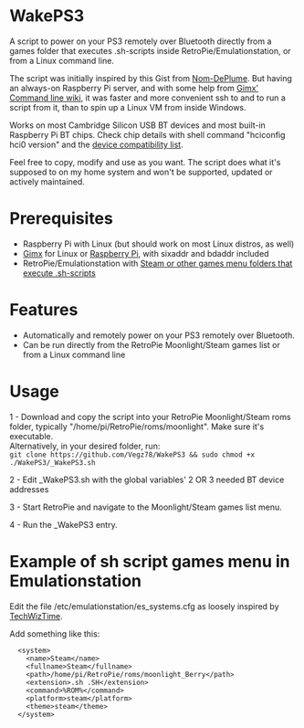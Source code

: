 # WakePS3
A script to power on your PS3 remotely over Bluetooth directly from a games folder that executes .sh-scripts inside RetroPie/Emulationstation, or from a Linux command line.

The script was initially inspired by this Gist from [Nom-DePlume](https://gist.github.com/Nom-DePlume/a2a5433d0913107c1526a0b61b501792). But having an always-on Raspberry Pi server, and with some help from [Gimx' Command line wiki](https://gimx.fr/wiki/index.php?title=Command_line), it was faster and more convenient ssh to and to run a script from it, than to spin up a Linux VM from inside Windows.

Works on most Cambridge Silicon USB BT devices and most built-in Raspberry Pi BT chips. Check chip details with shell command "hciconfig hci0 version" and the [device compatibility list](https://gimx.fr/wiki/index.php?title=Bluetooth_dongle).

Feel free to copy, modify and use as you want. The script does what it's supposed to on my home system and won't be supported, updated or actively maintained.

# Prerequisites
- Raspberry Pi with Linux (but should work on most Linux distros, as well)
- [Gimx](https://github.com/matlo/GIMX/releases/) for Linux or [Raspberry Pi](https://gimx.fr/wiki/index.php?title=RPi), with sixaddr and bdaddr included
- RetroPie/Emulationstation with [Steam or other games menu folders that execute .sh-scripts](#Example-of-sh-script-games-menu-in-Emulationstation)

# Features
- Automatically and remotely power on your PS3 remotely over Bluetooth.
- Can be run directly from the RetroPie Moonlight/Steam games list or from a Linux command line

# Usage

1 - Download and copy the script into your RetroPie Moonlight/Steam roms folder, typically "/home/pi/RetroPie/roms/moonlight". Make sure it's executable. <br>
    Alternatively, in your desired folder, run:<BR>
    ```git clone https://github.com/Vegz78/WakePS3 && sudo chmod +x ./WakePS3/_WakePS3.sh```

2 - Edit _WakePS3.sh with the global variables' 2 OR 3 needed BT device addresses

3 - Start RetroPie and navigate to the Moonlight/Steam games list menu.

4 - Run the _WakePS3 entry.

# Example of sh script games menu in Emulationstation
Edit the file /etc/emulationstation/es_systems.cfg as loosely inspired by [TechWizTime](https://github.com/TechWizTime/moonlight-retropie).

Add something like this:
```
  <system>
    <name>Steam</name>
    <fullname>Steam</fullname>
    <path>/home/pi/RetroPie/roms/moonlight_Berry</path>
    <extension>.sh .SH</extension>
    <command>%ROM%</command>
    <platform>steam</platform>
    <theme>steam</theme>
  </system>
```
